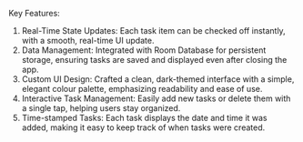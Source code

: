 Key Features:

1. Real-Time State Updates: Each task item can be checked off instantly, with a smooth, real-time UI update.
2. Data Management: Integrated with Room Database for persistent storage, ensuring tasks are saved and displayed even after closing the app.
3. Custom UI Design: Crafted a clean, dark-themed interface with a simple, elegant colour palette, emphasizing readability and ease of use.
4. Interactive Task Management: Easily add new tasks or delete them with a single tap, helping users stay organized.
5. Time-stamped Tasks: Each task displays the date and time it was added, making it easy to keep track of when tasks were created.
